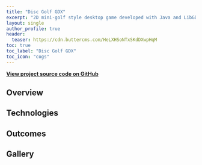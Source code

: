 ```yaml
---
title: "Disc Golf GDX"
excerpt: "2D mini-golf style desktop game developed with Java and LibGDX framework."
layout: single
author_profile: true
header:
  teaser: https://cdn.buttercms.com/HeLXHSoNTxSKdDXwpHqM
toc: true
toc_label: "Disc Golf GDX"
toc_icon: "cogs"
---
```


**[View project source code on GitHub](https://github.com/griesenj/GolfGameGDX)**

## Overview

## Technologies

## Outcomes

## Gallery
